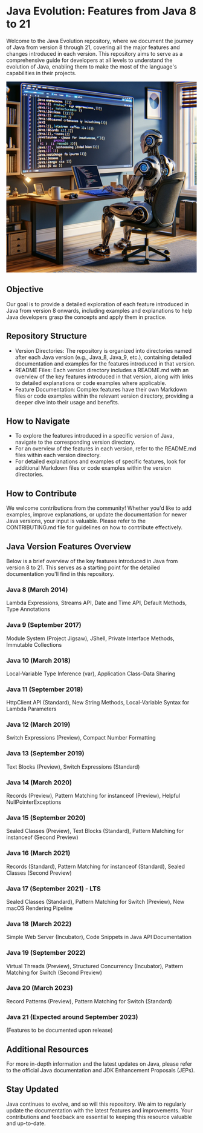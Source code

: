 # Java Evolution: Features from Java 8 to 21

Welcome to the Java Evolution repository, where we document the journey of Java from version 8 through 21, covering all
the major features and changes introduced in each version. This repository aims to serve as a comprehensive guide for
developers at all levels to understand the evolution of Java, enabling them to make the most of the language's
capabilities in their projects.

![JavaEvolution.jpg](Java8%2Fsrc%2Fmain%2Fresources%2Fimages%2FJavaEvolution.jpg)

## Objective

Our goal is to provide a detailed exploration of each feature introduced in Java from version 8 onwards, including
examples and explanations to help Java developers grasp the concepts and apply them in practice.

## Repository Structure

- Version Directories: The repository is organized into directories named after each Java version (e.g., Java_8, Java_9,
  etc.), containing detailed documentation and examples for the features introduced in that version.
- README Files: Each version directory includes a README.md with an overview of the key features introduced in that
  version, along with links to detailed explanations or code examples where applicable.
- Feature Documentation: Complex features have their own Markdown files or code examples within the relevant version
  directory, providing a deeper dive into their usage and benefits.

## How to Navigate

- To explore the features introduced in a specific version of Java, navigate to the corresponding version directory.
- For an overview of the features in each version, refer to the README.md files within each version directory.
- For detailed explanations and examples of specific features, look for additional Markdown files or code examples
  within the version directories.

## How to Contribute

We welcome contributions from the community! Whether you'd like to add examples, improve explanations, or update the
documentation for newer Java versions, your input is valuable. Please refer to the CONTRIBUTING.md file for guidelines
on how to contribute effectively.

## Java Version Features Overview

Below is a brief overview of the key features introduced in Java from version 8 to 21. This serves as a starting point
for the detailed documentation you'll find in this repository.

### Java 8 (March 2014)

Lambda Expressions, Streams API, Date and Time API, Default Methods, Type Annotations

### Java 9 (September 2017)

Module System (Project Jigsaw), JShell, Private Interface Methods, Immutable Collections

### Java 10 (March 2018)

Local-Variable Type Inference (var), Application Class-Data Sharing

### Java 11 (September 2018)

HttpClient API (Standard), New String Methods, Local-Variable Syntax for Lambda Parameters

### Java 12 (March 2019)

Switch Expressions (Preview), Compact Number Formatting

### Java 13 (September 2019)

Text Blocks (Preview), Switch Expressions (Standard)

### Java 14 (March 2020)

Records (Preview), Pattern Matching for instanceof (Preview), Helpful NullPointerExceptions

### Java 15 (September 2020)

Sealed Classes (Preview), Text Blocks (Standard), Pattern Matching for instanceof (Second Preview)

### Java 16 (March 2021)

Records (Standard), Pattern Matching for instanceof (Standard), Sealed Classes (Second Preview)

### Java 17 (September 2021) - LTS

Sealed Classes (Standard), Pattern Matching for Switch (Preview), New macOS Rendering Pipeline

### Java 18 (March 2022)

Simple Web Server (Incubator), Code Snippets in Java API Documentation

### Java 19 (September 2022)

Virtual Threads (Preview), Structured Concurrency (Incubator), Pattern Matching for Switch (Second Preview)

### Java 20 (March 2023)

Record Patterns (Preview), Pattern Matching for Switch (Standard)

### Java 21 (Expected around September 2023)

(Features to be documented upon release)

## Additional Resources

For more in-depth information and the latest updates on Java, please refer to the official Java documentation and JDK
Enhancement Proposals (JEPs).

## Stay Updated

Java continues to evolve, and so will this repository. We aim to regularly update the documentation with the latest
features and improvements. Your contributions and feedback are essential to keeping this resource valuable and
up-to-date.
